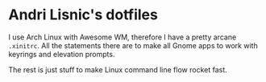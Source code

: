 Andri Lisnic's dotfiles
=========

I use Arch Linux with Awesome WM, therefore I have a pretty arcane `.xinitrc`. All the statements there are to make all Gnome apps to work with keyrings and elevation prompts.

The rest is just stuff to make Linux command line flow rocket fast.
